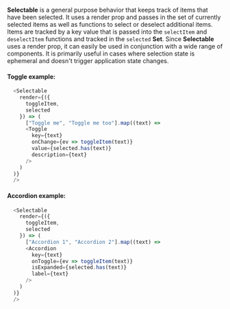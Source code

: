 **Selectable** is a general purpose behavior that keeps track of items that have been selected. It uses a render prop and
passes in the set of currently selected items as well as functions to select or deselect additional items. Items are
tracked by a key value that is passed into the `selectItem` and `deselectItem` functions and tracked in the `selected` **Set**.
Since **Selectable** uses a render prop, it can easily be used in conjunction with a wide range of components.
It is primarily useful in cases where selection state is ephemeral and doesn't trigger application state changes.

#### Toggle example:
```javascript
  <Selectable
    render={({
      toggleItem,
      selected
    }) => (
      ["Toggle me", "Toggle me too"].map((text) =>
      <Toggle
        key={text}
        onChange={ev => toggleItem(text)}
        value={selected.has(text)}
        description={text}
      />
    )
  )}
  />
```

#### Accordion example:
```javascript
  <Selectable
    render={({
      toggleItem,
      selected
    }) => (
      ["Accordion 1", "Accordion 2"].map((text) =>
      <Accordion
        key={text}
        onToggle={ev => toggleItem(text)}
        isExpanded={selected.has(text)}
        label={text}
      />
    )
  )}
  />
```
